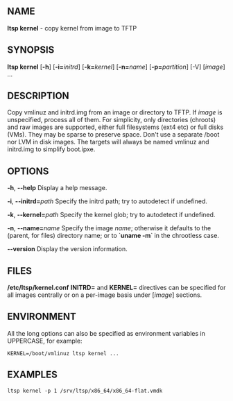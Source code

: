 ## NAME
**ltsp kernel** - copy kernel from image to TFTP

## SYNOPSIS
**ltsp kernel** [**-h**] [**-i=**_initrd_] [**-k=**_kernel_] [**-n=**_name_] [**-p=**_partition_] [-V] [_image_] ...

## DESCRIPTION
Copy vmlinuz and initrd.img from an image or directory to TFTP.
If _image_ is unspecified, process all of them.
For simplicity, only directories (chroots) and raw images are supported,
either full filesystems (ext4 etc) or full disks (VMs). They may be sparse
to preserve space. Don't use a separate /boot nor LVM in disk images.
The targets will always be named vmlinuz and initrd.img to simplify boot.ipxe.

## OPTIONS
**-h**, **--help**
  Display a help message.

**-i**, **--initrd=**_path_
  Specify the initrd path; try to autodetect if undefined.

**-k**, **--kernel=**_path_
  Specify the kernel glob; try to autodetect if undefined.

**-n**, **--name=**_name_
  Specify the image _name_; otherwise it defaults to the (parent, for
files) directory name; or to \`**uname -m**\` in the chrootless case.

**--version**
  Display the version information.

## FILES
**/etc/ltsp/kernel.conf**
  **INITRD=** and **KERNEL=** directives can be specified for all images
centrally or on a per-image basis under [_image_] sections.

## ENVIRONMENT
All the long options can also be specified as environment variables in
UPPERCASE, for example:
```shell
KERNEL=/boot/vmlinuz ltsp kernel ...
```

## EXAMPLES
```shell
ltsp kernel -p 1 /srv/ltsp/x86_64/x86_64-flat.vmdk
```
